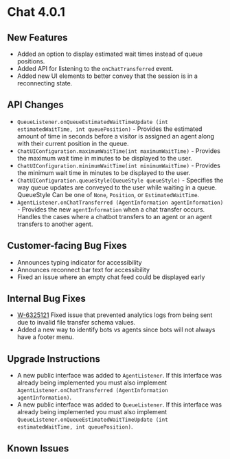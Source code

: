 # Chat 4.0.1

## New Features
 - Added an option to display estimated wait times instead of queue positions.
 - Added API for listening to the `onChatTransferred` event.
 - Added new UI elements to better convey that the session is in a reconnecting state.

## API Changes
 - `QueueListener.onQueueEstimatedWaitTimeUpdate (int estimatedWaitTime, int queuePosition)` - Provides the estimated amount of time in seconds before a visitor is assigned an agent along with their current position in the queue.
 - `ChatUIConfiguration.maximumWaitTime(int maximumWaitTime)` - Provides the maximum wait time in minutes to be displayed to the user.
 - `ChatUIConfiguration.minimumWaitTime(int minimumWaitTime)` - Provides the minimum wait time in minutes to be displayed to the user.
 - `ChatUIConfiguration.queueStyle(QueueStyle queueStyle)` -  Specifies the way queue updates are conveyed to the user while waiting in a queue. QueueStyle Can be one of `None`, `Position`, or `EstimatedWaitTime`.
 - `AgentListener.onChatTransferred (AgentInformation agentInformation)` - Provides the new `agentInformation` when a chat transfer occurs. Handles the cases where a chatbot transfers to an agent or an agent transfers to another agent.

## Customer-facing Bug Fixes
 - Announces typing indicator for accessibility
 - Announces reconnect bar text for accessibility
 - Fixed an issue where an empty chat feed could be displayed early

## Internal Bug Fixes
 - [W-6325121](https://gus.lightning.force.com/lightning/r/ADM_Work__c/a07B0000007ImRsIAK/view) Fixed issue that prevented analytics logs from being sent due to invalid file transfer schema values.
 - Added a new way to identify bots vs agents since bots will not always have a footer menu.

## Upgrade Instructions
 - A new public interface was added to `AgentListener`. If this interface was already being implemented you must also implement `AgentListener.onChatTransferred (AgentInformation agentInformation)`.
 - A new public interface was added to `QueueListener`. If this interface was already being implemented you must also implement `QueueListener.onQueueEstimatedWaitTimeUpdate (int estimatedWaitTime, int queuePosition)`.

## Known Issues
